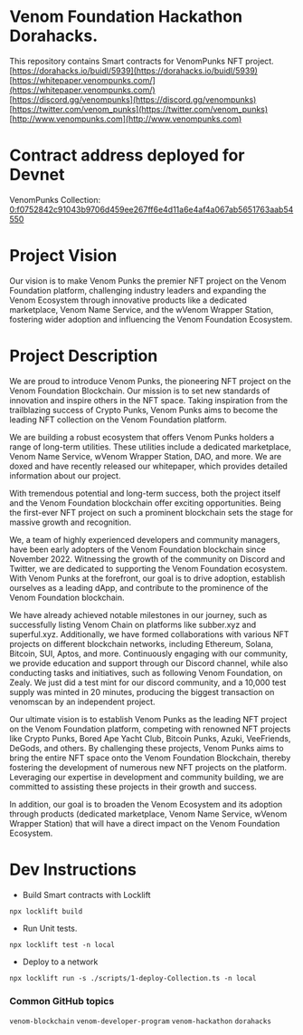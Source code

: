 # Venom Foundation Hackathon Dorahacks.

This repository contains Smart contracts for VenomPunks NFT project.
<br />
[https://dorahacks.io/buidl/5939](https://dorahacks.io/buidl/5939) <br /> [https://whitepaper.venompunks.com/](https://whitepaper.venompunks.com/)<br />[https://discord.gg/venompunks](https://discord.gg/venompunks)<br />[https://twitter.com/venom_punks](https://twitter.com/venom_punks)<br />[http://www.venompunks.com](http://www.venompunks.com)

# Contract address deployed for Devnet
VenomPunks Collection: [0:f0752842c91043b9706d459ee267ff6e4d11a6e4af4a067ab5651763aab54550](https://devnet.venomscan.com/accounts/0:f0752842c91043b9706d459ee267ff6e4d11a)
# Project Vision

Our vision is to make Venom Punks the premier NFT project on the Venom Foundation platform, challenging industry leaders and expanding the Venom Ecosystem through innovative products like a dedicated marketplace, Venom Name Service, and the wVenom Wrapper Station, fostering wider adoption and influencing the Venom Foundation Ecosystem.

# Project Description

We are proud to introduce Venom Punks, the pioneering NFT project on the Venom Foundation Blockchain. Our mission is to set new standards of innovation and inspire others in the NFT space. Taking inspiration from the trailblazing success of Crypto Punks, Venom Punks aims to become the leading NFT collection on the Venom Foundation platform.

We are building a robust ecosystem that offers Venom Punks holders a range of long-term utilities. These utilities include a dedicated marketplace, Venom Name Service, wVenom Wrapper Station, DAO, and more. We are doxed and have recently released our whitepaper, which provides detailed information about our project.

With tremendous potential and long-term success, both the project itself and the Venom Foundation blockchain offer exciting opportunities. Being the first-ever NFT project on such a prominent blockchain sets the stage for massive growth and recognition.

We, a team of highly experienced developers and community managers, have been early adopters of the Venom Foundation blockchain since November 2022. Witnessing the growth of the community on Discord and Twitter, we are dedicated to supporting the Venom Foundation ecosystem. With Venom Punks at the forefront, our goal is to drive adoption, establish ourselves as a leading dApp, and contribute to the prominence of the Venom Foundation blockchain.

We have already achieved notable milestones in our journey, such as successfully listing Venom Chain on platforms like subber.xyz and superful.xyz. Additionally, we have formed collaborations with various NFT projects on different blockchain networks, including Ethereum, Solana, Bitcoin, SUI, Aptos, and more. Continuously engaging with our community, we provide education and support through our Discord channel, while also conducting tasks and initiatives, such as following Venom Foundation, on Zealy. We just did a test mint for our discord community, and a 10,000 test supply was minted in 20 minutes, producing the biggest transaction on venomscan by an independent project.

Our ultimate vision is to establish Venom Punks as the leading NFT project on the Venom Foundation platform, competing with renowned NFT projects like Crypto Punks, Bored Ape Yacht Club, Bitcoin Punks, Azuki, VeeFriends, DeGods, and others. By challenging these projects, Venom Punks aims to bring the entire NFT space onto the Venom Foundation Blockchain, thereby fostering the development of numerous new NFT projects on the platform. Leveraging our expertise in development and community building, we are committed to assisting these projects in their growth and success.

In addition, our goal is to broaden the Venom Ecosystem and its adoption through products (dedicated marketplace, Venom Name Service, wVenom Wrapper Station) that will have a direct impact on the Venom Foundation Ecosystem.

# Dev Instructions

- Build Smart contracts with Locklift

```properties
npx locklift build
```

- Run Unit tests.

```properties
npx locklift test -n local
```

- Deploy to a network

```properties
npx locklift run -s ./scripts/1-deploy-Collection.ts -n local
```

### Common GitHub topics

`venom-blockchain` `venom-developer-program` `venom-hackathon` `dorahacks`
